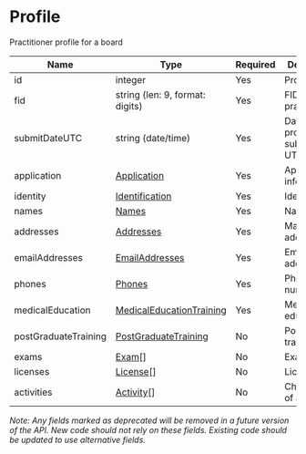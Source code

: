 # Profile

Practitioner profile for a board

| Name | Type | Required | Description |
| - | - | - | - |
| id | integer | Yes | Profile ID |
| fid | string (len: 9, format: digits) | Yes | FID of practitioner |
| submitDateUTC | string (date/time) | Yes | Date the profile was submitted, in UTC |
| application | [Application](application.md) | Yes | Application information |
| identity | [Identification](identification.md) | Yes | Identity |
| names | [Names](names.md) | Yes | Names |
| addresses | [Addresses](mailing-addresses.md) | Yes | Mailing addresses |
| emailAddresses | [EmailAddresses](email-addresses.md) | Yes | Email addresses |
| phones | [Phones](phones.md) | Yes | Phone numbers |
| medicalEducation | [MedicalEducationTraining](medical-education-training.md) | Yes | Medical education |
| postGraduateTraining | [PostGraduateTraining](post-graduate-training.md) | No | Postgraduate training |
| exams | [Exam](exam.md)[] | No | Exams |
| licenses | [License](license.md)[] | No | Licenses |
| activities | [Activity](activity.md)[] | No | Chronology of activity |

*Note: Any fields marked as deprecated will be removed in a future version of the API. New code should not rely on these fields. Existing code should be updated to use alternative fields.*
